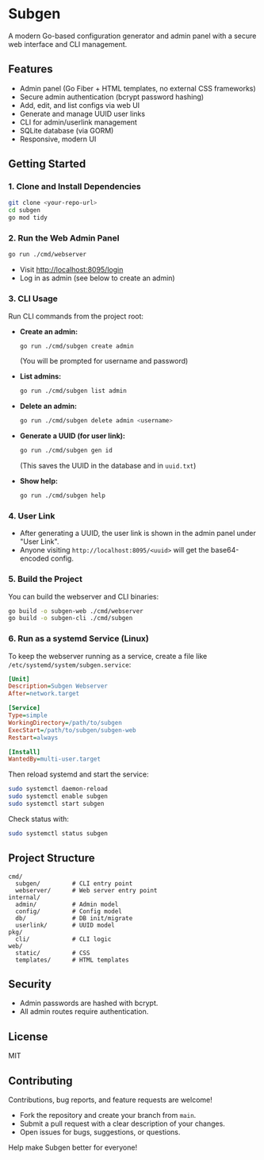 # Subgen

A modern Go-based configuration generator and admin panel with a secure web interface and CLI management.

## Features

- Admin panel (Go Fiber + HTML templates, no external CSS frameworks)
- Secure admin authentication (bcrypt password hashing)
- Add, edit, and list configs via web UI
- Generate and manage UUID user links
- CLI for admin/userlink management
- SQLite database (via GORM)
- Responsive, modern UI

## Getting Started

### 1. Clone and Install Dependencies

```sh
git clone <your-repo-url>
cd subgen
go mod tidy
```

### 2. Run the Web Admin Panel

```sh
go run ./cmd/webserver
```

- Visit [http://localhost:8095/login](http://localhost:8095/login)
- Log in as admin (see below to create an admin)

### 3. CLI Usage

Run CLI commands from the project root:

- **Create an admin:**

  ```sh
  go run ./cmd/subgen create admin
  ```

  (You will be prompted for username and password)

- **List admins:**

  ```sh
  go run ./cmd/subgen list admin
  ```

- **Delete an admin:**

  ```sh
  go run ./cmd/subgen delete admin <username>
  ```

- **Generate a UUID (for user link):**

  ```sh
  go run ./cmd/subgen gen id
  ```

  (This saves the UUID in the database and in `uuid.txt`)

- **Show help:**

  ```sh
  go run ./cmd/subgen help
  ```

### 4. User Link

- After generating a UUID, the user link is shown in the admin panel under "User Link".
- Anyone visiting `http://localhost:8095/<uuid>` will get the base64-encoded config.

### 5. Build the Project

You can build the webserver and CLI binaries:

```sh
go build -o subgen-web ./cmd/webserver
go build -o subgen-cli ./cmd/subgen
```

### 6. Run as a systemd Service (Linux)

To keep the webserver running as a service, create a file like `/etc/systemd/system/subgen.service`:

```ini
[Unit]
Description=Subgen Webserver
After=network.target

[Service]
Type=simple
WorkingDirectory=/path/to/subgen
ExecStart=/path/to/subgen/subgen-web
Restart=always

[Install]
WantedBy=multi-user.target
```

Then reload systemd and start the service:

```sh
sudo systemctl daemon-reload
sudo systemctl enable subgen
sudo systemctl start subgen
```

Check status with:

```sh
sudo systemctl status subgen
```

## Project Structure

```
cmd/
  subgen/         # CLI entry point
  webserver/      # Web server entry point
internal/
  admin/          # Admin model
  config/         # Config model
  db/             # DB init/migrate
  userlink/       # UUID model
pkg/
  cli/            # CLI logic
web/
  static/         # CSS
  templates/      # HTML templates
```

## Security

- Admin passwords are hashed with bcrypt.
- All admin routes require authentication.

## License

MIT

## Contributing

Contributions, bug reports, and feature requests are welcome!

- Fork the repository and create your branch from `main`.
- Submit a pull request with a clear description of your changes.
- Open issues for bugs, suggestions, or questions.

Help make Subgen better for everyone!
